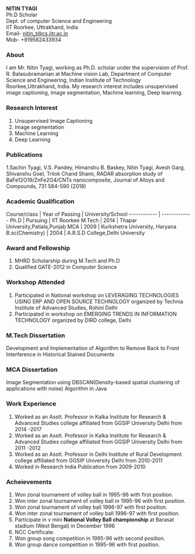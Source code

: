 **NITIN TYAGI**<br/>
Ph.D Scholar<br/> 
Dept. of computer Science and Engineering<br/>
IIT Roorkee, Uttrakhand, India<br/>
Email- nitin_t@cs.iitr.ac.in<br/>
Mob- +919582433934<br/>

### About
I am Mr. Nitin Tyagi, working as Ph.D. scholar under the supervision of Prof. R. Balasubramanian at Machine vision Lab, Department of Computer Science and Engineering, Indian Institute of Technology Roorkee,Uttrakhand, India. My research interest includes unsupervised image captioning, image segmentation, Machine learning, Deep learning.

### Research Interest
1. Unsupervised Image Captioning
2. Image segmentation
3. Machine Learning
4. Deep Learning

### Publications
1.Sachin Tyagi, V.S. Pandey, Himanshu B. Baskey, Nitin Tyagi, Avesh Garg, Shivanshu Goel, Trilok Chand Shami, RADAR absorption study of BaFe12O19/ZnFe2O4/CNTs nanocomposite, Journal of Alloys and Compounds, 731 584-590 (2018)

### Academic Qualification

Course/class |  Year of Passing | University/School
------------ | -------------
Ph.D | Pursuing | IIT Roorkee
M.Tech | 2014 | Thapar University,Patiala,Punjab
MCA | 2009 | Kurkshetra University, Haryana
B.sc(Chemistry) | 2004 | A.R.S.D College,Delhi University

### Award and Fellowship
1. MHRD Scholarship during M.Tech and Ph.D
2. Qualified GATE-2012 in Computer Science

### Workshop Attended
1. Participated in National workshop on LEVERAGING TECHNOLOGIES USING ERP AND OPEN SOURCE TECHNOLOGY organized by Technia Institute of Advanced Studies, Rohini Delhi
2. Participated in workshop on EMERGING TRENDS IN INFORMATION TECHNOLOGY organized by DIRD college, Delhi

### M.Tech Dissertation
Development and Implementation of Algorithm to Remove Back to Front Interference in Historical Stained Documents

### MCA Dissertation
Image Segmentation using DBSCAN(Density-based spatial clustering of applications with noise) Algorithm in Java

### Work Experience
1. Worked as an Asstt. Professor in Kalka Institute for Research & Advanced Studies college affiliated from GGSIP University Delhi from 2014 -2017
2. Worked as an Asstt. Professor in Kalka Institute for Research & Advanced Studies college affiliated from GGSIP University Delhi from 2011 -2012
3. Worked as an Asstt. Professor in Delhi Institute of Rural Development college affiliated from GGSIP University Delhi from 2010-2011
4. Worked in Research India Publication from 2009-2010

### Acheievements
1. Won zonal tournament of volley ball in 1995-96 with first position.
2. Won inter zonal tournament of volley ball in 1995-96 with first position.
3. Won zonal tournament of volley ball 1996-97 with first position.
4. Won inter zonal tournament of volley ball 1996-97 with first position.
5. Participate in v mini **National Volley Ball championship** at Barasat stadium (West Bengal) in December 1996
6. NCC Certificate.
7. Won group song competition in 1995-96 with second position.
8. Won  group dance competition in 1995-96 with first position.





